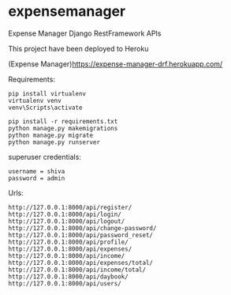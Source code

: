 # expensemanager
Expense Manager Django RestFramework APIs

This project have been deployed to Heroku

(Expense Manager)https://expense-manager-drf.herokuapp.com/


Requirements:

    pip install virtualenv
    virtualenv venv
    venv\Scripts\activate
    
    pip install -r requirements.txt  
    python manage.py makemigrations
    python manage.py migrate
    python manage.py runserver

superuser credentials:
    
    username = shiva
    password = admin
    
Urls:

    http://127.0.0.1:8000/api/register/
    http://127.0.0.1:8000/api/login/
    http://127.0.0.1:8000/api/logout/
    http://127.0.0.1:8000/api/change-password/
    http://127.0.0.1:8000/api/password_reset/
    http://127.0.0.1:8000/api/profile/
    http://127.0.0.1:8000/api/expenses/
    http://127.0.0.1:8000/api/income/
    http://127.0.0.1:8000/api/expenses/total/
    http://127.0.0.1:8000/api/income/total/
    http://127.0.0.1:8000/api/daybook/
    http://127.0.0.1:8000/api/users/
  
  
  

